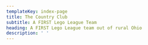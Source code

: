 ```yaml
---
templateKey: index-page
title: The Country Club
subtitle: A FIRST Lego League Team
heading: A FIRST Lego League team out of rural Ohio
description: ' '
---
```



